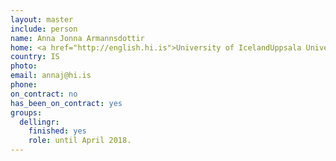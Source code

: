```yaml
---
layout: master
include: person
name: Anna Jonna Armannsdottir
home: <a href="http://english.hi.is">University of IcelandUppsala University</a>
country: IS
photo:
email: annaj@hi.is
phone:
on_contract: no
has_been_on_contract: yes
groups:
  dellingr:
    finished: yes
    role: until April 2018.
---
```

